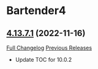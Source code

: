 # Bartender4

## [4.13.7.1](https://github.com/Nevcairiel/Bartender4/tree/4.13.7.1) (2022-11-16)
[Full Changelog](https://github.com/Nevcairiel/Bartender4/compare/4.13.7...4.13.7.1) [Previous Releases](https://github.com/Nevcairiel/Bartender4/releases)

- Update TOC for 10.0.2  

